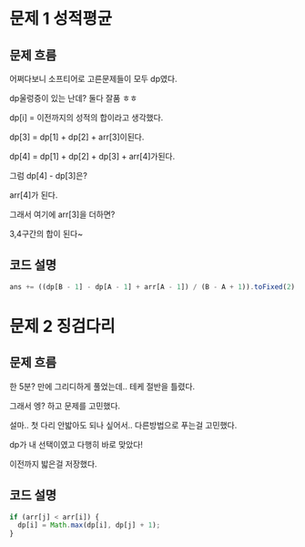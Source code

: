 # 문제 1 성적평균

## 문제 흐름

어쩌다보니 소프티어로 고른문제들이 모두 dp였다.

dp울렁증이 있는 난데? 둘다 잘품 ㅎㅎ

dp[i] = 이전까지의 성적의 합이라고 생각했다.

dp[3] = dp[1] + dp[2] + arr[3]이된다.

dp[4] = dp[1] + dp[2] + dp[3] + arr[4]가된다.

그럼 dp[4] - dp[3]은?

arr[4]가 된다.

그래서 여기에 arr[3]을 더하면?

3,4구간의 합이 된다~

## 코드 설명

```js
ans += ((dp[B - 1] - dp[A - 1] + arr[A - 1]) / (B - A + 1)).toFixed(2);
```

# 문제 2 징검다리

## 문제 흐름

한 5분? 만에 그리디하게 풀었는데.. 테케 절반을 틀렸다.

그래서 엥? 하고 문제를 고민했다.

설마.. 첫 다리 안밟아도 되나 싶어서.. 다른방법으로 푸는걸 고민했다.

dp가 내 선택이였고 다행히 바로 맞았다!

이전까지 밟은걸 저장했다.

## 코드 설명

```js
if (arr[j] < arr[i]) {
  dp[i] = Math.max(dp[i], dp[j] + 1);
}
```

